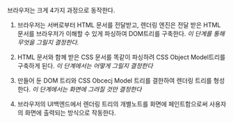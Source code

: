 브라우저는 크게 4가지 과정으로 동작한다.

1. 브라우저는 서버로부터 HTML 문서를 전달받고, 렌더링 엔진은 전달 받은 HTML 문서를 브라우저가 이해할 수 있게
   파싱하여 DOM트리를 구축한다.
   _이 단계를 통해 무엇을 그릴지 결정한다._

2. HTML 문서와 함께 받은 CSS 문서를 똑같이 파싱하려 CSS Object Model트리를 구축하게 된다.
   _이 단계에서는 어떻게 그릴지 결정한다_

3. 만들어 둔 DOM 트리와 CSS Obcecj Model 트리를 결한하여 렌더링 트리를 형성한다.
   _이 단계에서는 화면에 그려질 것만 결정한다_

4. 브라우저의 UI백엔드에서 렌더링 트리의 개별노트를 화면에 페인트함으로써 사용자의 화면에 출력되는 방식으로 작동한다.
